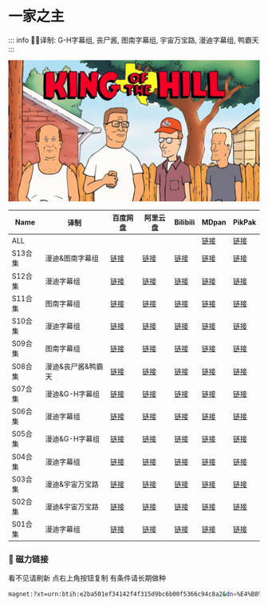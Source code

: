 # 一家之主

::: info
✍🏻译制: G-H字幕组, 丧尸酱, 图南字幕组, 宇宙万宝路, 漫迪字幕组, 鸭霸天
:::

![wp2499406.jpeg](wp2499406.jpeg)

| Name | 译制 | 百度网盘 | 阿里云盘 | Bilibili | MDpan | PikPak |
| --- | --- | --- | --- | --- | --- | --- |
| ALL |  |  |  |  |[链接](https://pan.mdsub.top/%E4%B8%80%E5%AE%B6%E4%B9%8B%E4%B8%BB) |[链接](https://mypikpak.com/s/VNmWVnWkPp2tU0AMeCpmw5bbo1) |
| S13合集 | 漫迪&图南字幕组 |[链接](https://pan.baidu.com/s/10kL70etPyDst8DHm1REimg?pwd=tjhm) |[链接](https://www.aliyundrive.com/s/tcSjk87zXah) |[链接](https://www.bilibili.com/video/BV1os411J7ga) |[链接](https://pan.mdsub.top/%E4%B8%80%E5%AE%B6%E4%B9%8B%E4%B8%BB) |[链接](https://mypikpak.com/s/VNmWVnWkPp2tU0AMeCpmw5bbo1) |
| S12合集 | 漫迪字幕组 |[链接](https://pan.baidu.com/s/10kL70etPyDst8DHm1REimg?pwd=tjhm) |[链接](https://www.aliyundrive.com/s/A8g6Vw2M4Hi) |[链接](https://www.bilibili.com/video/BV1rx411876J/) |[链接](https://pan.mdsub.top/%E4%B8%80%E5%AE%B6%E4%B9%8B%E4%B8%BB) |[链接](https://mypikpak.com/s/VNmWVnWkPp2tU0AMeCpmw5bbo1) |
| S11合集 | 图南字幕组 |[链接](https://pan.baidu.com/s/10kL70etPyDst8DHm1REimg?pwd=tjhm) |[链接](https://www.aliyundrive.com/s/gQJtGFS8HqD) |[链接](https://www.bilibili.com/video/BV1Qx411E7dx) |[链接](https://pan.mdsub.top/%E4%B8%80%E5%AE%B6%E4%B9%8B%E4%B8%BB) |[链接](https://mypikpak.com/s/VNmWVnWkPp2tU0AMeCpmw5bbo1) |
| S10合集 | 漫迪字幕组 |[链接](https://pan.baidu.com/s/10kL70etPyDst8DHm1REimg?pwd=tjhm) |[链接](https://www.aliyundrive.com/s/xJ2ruYf2yww) |[链接](https://www.bilibili.com/video/BV19x41127pH) |[链接](https://pan.mdsub.top/%E4%B8%80%E5%AE%B6%E4%B9%8B%E4%B8%BB) |[链接](https://mypikpak.com/s/VNmWVnWkPp2tU0AMeCpmw5bbo1) |
| S09合集 | 图南字幕组 |[链接](https://pan.baidu.com/s/10kL70etPyDst8DHm1REimg?pwd=tjhm) |[链接](https://www.aliyundrive.com/s/xJ2ruYf2yww) |[链接](https://www.bilibili.com/video/BV1sx411h7DJ) |[链接](https://pan.mdsub.top/%E4%B8%80%E5%AE%B6%E4%B9%8B%E4%B8%BB) |[链接](https://mypikpak.com/s/VNmWVnWkPp2tU0AMeCpmw5bbo1) |
| S08合集 | 漫迪&丧尸酱&鸭霸天 |[链接](https://pan.baidu.com/s/10kL70etPyDst8DHm1REimg?pwd=tjhm) |[链接](https://www.aliyundrive.com/s/q8czykB2obU) |[链接](https://www.bilibili.com/video/BV1Dx411r7oP) |[链接](https://pan.mdsub.top/%E4%B8%80%E5%AE%B6%E4%B9%8B%E4%B8%BB) |[链接](https://mypikpak.com/s/VNmWVnWkPp2tU0AMeCpmw5bbo1) |
| S07合集 | 漫迪&G-H字幕组 |[链接](https://pan.baidu.com/s/10kL70etPyDst8DHm1REimg?pwd=tjhm) |[链接](https://www.aliyundrive.com/s/udSHRRAuo8e) |[链接](https://www.bilibili.com/video/BV1gs411R7eu) |[链接](https://pan.mdsub.top/%E4%B8%80%E5%AE%B6%E4%B9%8B%E4%B8%BB) |[链接](https://mypikpak.com/s/VNmWVnWkPp2tU0AMeCpmw5bbo1) |
| S06合集 | 漫迪字幕组 |[链接](https://pan.baidu.com/s/10kL70etPyDst8DHm1REimg?pwd=tjhm) |[链接](https://www.aliyundrive.com/s/ckhht7BJmYz) |[链接](https://www.bilibili.com/video/BV1Dx411T74p) |[链接](https://pan.mdsub.top/%E4%B8%80%E5%AE%B6%E4%B9%8B%E4%B8%BB) |[链接](https://mypikpak.com/s/VNmWVnWkPp2tU0AMeCpmw5bbo1) |
| S05合集 | 漫迪&G-H字幕组 |[链接](https://pan.baidu.com/s/10kL70etPyDst8DHm1REimg?pwd=tjhm) |[链接](https://www.aliyundrive.com/s/g8JRk9HPjSr) |[链接](https://www.bilibili.com/video/BV1fs41197t8) |[链接](https://pan.mdsub.top/%E4%B8%80%E5%AE%B6%E4%B9%8B%E4%B8%BB) |[链接](https://mypikpak.com/s/VNmWVnWkPp2tU0AMeCpmw5bbo1) |
| S04合集 | 漫迪字幕组 |[链接](https://pan.baidu.com/s/10kL70etPyDst8DHm1REimg?pwd=tjhm) |[链接](https://www.aliyundrive.com/s/ZX1jn1u7QgX) |[链接](https://www.bilibili.com/video/BV1sx411273j) |[链接](https://pan.mdsub.top/%E4%B8%80%E5%AE%B6%E4%B9%8B%E4%B8%BB) |[链接](https://mypikpak.com/s/VNmWVnWkPp2tU0AMeCpmw5bbo1) |
| S03合集 | 漫迪&宇宙万宝路 |[链接](https://pan.baidu.com/s/10kL70etPyDst8DHm1REimg?pwd=tjhm) |[链接](https://www.aliyundrive.com/s/NqqCD342ebJ) |[链接](https://www.bilibili.com/video/BV1Hx41127L4) |[链接](https://pan.mdsub.top/%E4%B8%80%E5%AE%B6%E4%B9%8B%E4%B8%BB) |[链接](https://mypikpak.com/s/VNmWVnWkPp2tU0AMeCpmw5bbo1) |
| S02合集 | 漫迪&宇宙万宝路 |[链接](https://pan.baidu.com/s/10kL70etPyDst8DHm1REimg?pwd=tjhm) |[链接](https://www.aliyundrive.com/s/48a137Tr2v7) |[链接](https://www.bilibili.com/video/BV1ns411s7ES) |[链接](https://pan.mdsub.top/%E4%B8%80%E5%AE%B6%E4%B9%8B%E4%B8%BB) |[链接](https://mypikpak.com/s/VNmWVnWkPp2tU0AMeCpmw5bbo1) |
| S01合集 | 漫迪字幕组 |[链接](https://pan.baidu.com/s/10kL70etPyDst8DHm1REimg?pwd=tjhm) |[链接](https://www.aliyundrive.com/s/ee6nXDejHcP) |[链接](https://www.bilibili.com/video/BV1tx411P7H5/) |[链接](https://pan.mdsub.top/%E4%B8%80%E5%AE%B6%E4%B9%8B%E4%B8%BB) |[链接](https://mypikpak.com/s/VNmWVnWkPp2tU0AMeCpmw5bbo1) |

### 🧲 磁力链接

看不见请刷新 点右上角按钮复制 有条件请长期做种

```bash
magnet:?xt=urn:btih:e2ba501ef34142f4f315d9bc6b00f5366c94c8a2&dn=%E4%B8%80%E5%AE%B6%E4%B9%8B%E4%B8%BB.King.Of.The.Hill.ALL.%E4%B8%AD%E6%96%87%E5%AD%97%E5%B9%95&tr=http%3A%2F%2F1337.abcvg.info%3A80%2Fannounce&tr=https%3A%2F%2F1337.abcvg.info%3A443%2Fannounce&tr=http%3A%2F%2Fbt.okmp3.ru%3A2710%2Fannounce&tr=http%3A%2F%2Fbvarf.tracker.sh%3A2086%2Fannounce&tr=http%3A%2F%2Fnyaa.tracker.wf%3A7777%2Fannounce&tr=http%3A%2F%2Fopen.acgnxtracker.com%3A80%2Fannounce&tr=http%3A%2F%2Fshare.camoe.cn%3A8080%2Fannounce&tr=http%3A%2F%2Ft.nyaatracker.com%3A80%2Fannounce&tr=http%3A%2F%2Ftorrentsmd.com%3A8080%2Fannounce&tr=http%3A%2F%2Ftracker.bt4g.com%3A2095%2Fannounce&tr=http%3A%2F%2Ftracker.electro-torrent.pl%3A80%2Fannounce&tr=http%3A%2F%2Ftracker.files.fm%3A6969%2Fannounce&tr=http%3A%2F%2Ftracker.gbitt.info%3A80%2Fannounce&tr=https%3A%2F%2Ftracker.gbitt.info%3A443%2Fannounce&tr=http%3A%2F%2Ftracker.ipv6tracker.org%3A80%2Fannounce&tr=http%3A%2F%2Ftracker.ipv6tracker.ru%3A80%2Fannounce&tr=http%3A%2F%2Ftracker.nartlof.com.br%3A6969%2Fannounce&tr=http%3A%2F%2Ftracker.renfei.net%3A8080%2Fannounce&tr=http%3A%2F%2Ftracker.tfile.co%3A80%2Fannounce&tr=http%3A%2F%2Fv6-tracker.0g.cx%3A6969%2Fannounce&tr=http%3A%2F%2Fwww.all4nothin.net%3A80%2Fannounce.php&tr=http%3A%2F%2Fwww.wareztorrent.com%3A80%2Fannounce&tr=https%3A%2F%2Ft1.hloli.org%3A443%2Fannounce&tr=https%3A%2F%2Ftr.burnabyhighstar.com%3A443%2Fannounce&tr=https%3A%2F%2Ftracker.kuroy.me%3A443%2Fannounce&tr=https%3A%2F%2Ftracker.lilithraws.cf%3A443%2Fannounce&tr=https%3A%2F%2Ftracker.lilithraws.org%3A443%2Fannounce&tr=https%3A%2F%2Ftracker.loligirl.cn%3A443%2Fannounce&tr=https%3A%2F%2Ftracker.tamersunion.org%3A443%2Fannounce&tr=https%3A%2F%2Ftracker.yemekyedim.com%3A443%2Fannounce&tr=https%3A%2F%2Ftracker1.520.jp%3A443%2Fannounce&tr=https%3A%2F%2Ftrackers.mlsub.net%3A443%2Fannounce&tr=https%3A%2F%2Fwww.peckservers.com%3A9443%2Fannounce&tr=udp%3A%2F%2Fapi.alarmasqueretaro.com%3A3074%2Fannounce&tr=udp%3A%2F%2Fd40969.acod.regrucolo.ru%3A6969%2Fannounce&tr=udp%3A%2F%2Fec2-18-191-163-220.us-east-2.compute.amazonaws.com%3A6969%2Fannounce&tr=udp%3A%2F%2Fepider.me%3A6969%2Fannounce&tr=udp%3A%2F%2Fexodus.desync.com%3A6969%2Fannounce&tr=udp%3A%2F%2Fipv6.fuuuuuck.com%3A6969%2Fannounce&tr=udp%3A%2F%2Fisk.richardsw.club%3A6969%2Fannounce&tr=udp%3A%2F%2Fmoonburrow.club%3A6969%2Fannounce&tr=udp%3A%2F%2Fmovies.zsw.ca%3A6969%2Fannounce&tr=udp%3A%2F%2Fns1.monolithindustries.com%3A6969%2Fannounce&tr=udp%3A%2F%2Fodd-hd.fr%3A6969%2Fannounce&tr=udp%3A%2F%2Foh.fuuuuuck.com%3A6969%2Fannounce&tr=udp%3A%2F%2Fopen.demonii.com%3A1337%2Fannounce&tr=udp%3A%2F%2Fopen.free-tracker.ga%3A6969%2Fannounce&tr=udp%3A%2F%2Fopen.stealth.si%3A80%2Fannounce&tr=udp%3A%2F%2Fopen.tracker.ink%3A6969%2Fannounce&tr=udp%3A%2F%2Fopen.u-p.pw%3A6969%2Fannounce&tr=udp%3A%2F%2Fopentor.org%3A2710%2Fannounce&tr=udp%3A%2F%2Fopentracker.io%3A6969%2Fannounce&tr=udp%3A%2F%2Fp4p.arenabg.com%3A1337%2Fannounce&tr=udp%3A%2F%2Fretracker.lanta.me%3A2710%2Fannounce&tr=udp%3A%2F%2Fretracker01-msk-virt.corbina.net%3A80%2Fannounce&tr=udp%3A%2F%2Fsabross.xyz%3A6969%2Fannounce&tr=udp%3A%2F%2Fthetracker.org%3A80%2Fannounce&tr=udp%3A%2F%2Fthouvenin.cloud%3A6969%2Fannounce&tr=udp%3A%2F%2Ftk1.trackerservers.com%3A8080%2Fannounce&tr=udp%3A%2F%2Ftracker-udp.gbitt.info%3A80%2Fannounce&tr=udp%3A%2F%2Ftracker.0x7c0.com%3A6969%2Fannounce&tr=udp%3A%2F%2Ftracker.cyberia.is%3A6969%2Fannounce&tr=udp%3A%2F%2Ftracker.dler.com%3A6969%2Fannounce&tr=udp%3A%2F%2Ftracker.doko.moe%3A6969%2Fannounce&tr=udp%3A%2F%2Ftracker.edkj.club%3A6969%2Fannounce&tr=udp%3A%2F%2Ftracker.fnix.net%3A6969%2Fannounce&tr=udp%3A%2F%2Ftracker.mirrorbay.org%3A6969%2Fannounce&tr=udp%3A%2F%2Ftracker.openbittorrent.com%3A6969%2Fannounce&tr=udp%3A%2F%2Ftracker.opentrackr.org%3A1337%2Fannounce&tr=udp%3A%2F%2Ftracker.skynetcloud.site%3A6969%2Fannounce&tr=udp%3A%2F%2Ftracker.skyts.net%3A6969%2Fannounce&tr=udp%3A%2F%2Ftracker.srv00.com%3A6969%2Fannounce&tr=udp%3A%2F%2Ftracker.t-rb.org%3A6969%2Fannounce&tr=udp%3A%2F%2Ftracker.theoks.net%3A6969%2Fannounce&tr=udp%3A%2F%2Ftracker.therarbg.com%3A6969%2Fannounce&tr=udp%3A%2F%2Ftracker.torrent.eu.org%3A451%2Fannounce&tr=udp%3A%2F%2Ftracker.torrust-demo.com%3A6969%2Fannounce&tr=udp%3A%2F%2Ftracker.tryhackx.org%3A6969%2Fannounce&tr=udp%3A%2F%2Ftracker1.bt.moack.co.kr%3A80%2Fannounce&tr=udp%3A%2F%2Ftracker2.dler.com%3A80%2Fannounce&tr=udp%3A%2F%2Ftracker3.itzmx.com%3A6961%2Fannounce&tr=udp%3A%2F%2Fttk2.nbaonlineservice.com%3A6969%2Fannounce&tr=udp%3A%2F%2Fu4.trakx.crim.ist%3A1337%2Fannounce&tr=udp%3A%2F%2Fu6.trakx.crim.ist%3A1337%2Fannounce&tr=udp%3A%2F%2Fuploads.gamecoast.net%3A6969%2Fannounce&tr=udp%3A%2F%2Fwepzone.net%3A6969%2Fannounce&tr=udp%3A%2F%2Fwww.torrent.eu.org%3A451%2Fannounce&tr=udp%3A%2F%2Fy.paranoid.agency%3A6969%2Fannounce&tr=udp%3A%2F%2Fyahor.of.by%3A6969%2Fannounce
```